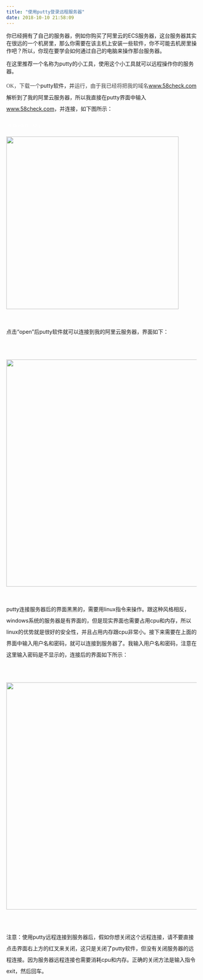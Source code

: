 ```yaml
---
title: "使用putty登录远程服务器"
date: 2018-10-10 21:58:09
---
```


<p>你已经拥有了自己的服务器，例如你购买了阿里云的ECS服务器，这台服务器其实在很远的一个机房里，那么你需要在该主机上安装一些软件，你不可能去机房里操作吧？所以，你现在要学会如何通过自己的电脑来操作那台服务器。</p><p>在这里推荐一个名称为putty的小工具，使用这个小工具就可以远程操作你的服务器。</p><p style="word-wrap: break-word; margin-bottom: 0px; padding: 0px; line-height: 30px;"><font color="#444444" face="Tahoma, Microsoft Yahei, Simsun">OK，下载一个</font>putty软件，并<font color="#444444" face="Tahoma, Microsoft Yahei, Simsun">运行，由于我已经将把我的域名</font><a href="http://www.58check.com/" target="_blank" style="word-wrap: break-word;">www.58check.com</a>解析到了我的阿里云服务器，所以我直接在putty界面中输入<a href="http://www.58check.com/" target="_blank" style="word-wrap: break-word;">www.58check.com</a>，并连接，如下图所示：</p><p style="word-wrap: break-word; margin-bottom: 0px; padding: 0px; line-height: 30px;"><font color="#ffffff"><span style="font-size: 10px;">! S&nbsp;&nbsp;{&amp; e% [1 |! K8 g</span></font><br style="word-wrap: break-word;"></p><p style="word-wrap: break-word; margin-bottom: 0px; padding: 0px; line-height: 30px;"><ignore_js_op style="word-wrap: break-word;"><img id="aimg_1367" aid="1367" src="http://bbs.qdclab.com/data/attachment/forum/201511/19/174040oqaek7eapl7zak2p.jpg" zoomfile="data/attachment/forum/201511/19/174040oqaek7eapl7zak2p.jpg" file="data/attachment/forum/201511/19/174040oqaek7eapl7zak2p.jpg" class="zoom" width="456" inpost="1" initialized="true" style="word-wrap: break-word; cursor: pointer;"></ignore_js_op></p><p style="word-wrap: break-word; margin-bottom: 0px; padding: 0px;"></p><p><br style="word-wrap: break-word;"></p><p style="word-wrap: break-word; margin-bottom: 0px; padding: 0px; line-height: 30px;">点击“open”后putty软件就可以连接到我的阿里云服务器，界面如下：</p><p style="word-wrap: break-word; margin-bottom: 0px; padding: 0px; line-height: 30px;"><br style="word-wrap: break-word;"></p><p style="word-wrap: break-word; margin-bottom: 0px; padding: 0px; line-height: 30px;"><ignore_js_op style="word-wrap: break-word;"><img id="aimg_1368" aid="1368" src="http://bbs.qdclab.com/data/attachment/forum/201511/19/174156j4llqoecxafeqfp7.jpg" zoomfile="data/attachment/forum/201511/19/174156j4llqoecxafeqfp7.jpg" file="data/attachment/forum/201511/19/174156j4llqoecxafeqfp7.jpg" class="zoom" width="600" inpost="1" initialized="true" style="word-wrap: break-word; cursor: pointer;"></ignore_js_op></p><p style="word-wrap: break-word; margin-bottom: 0px; padding: 0px;"></p><p><br style="word-wrap: break-word;"></p><p style="word-wrap: break-word; margin-bottom: 0px; padding: 0px; line-height: 30px;">putty连接服务器后的界面黑黑的，需要用linux指令来操作。跟这种风格相反，windows系统的服务器是有界面的，但是现实界面也需要占用cpu和内存，所以linux的优势就是很好的安全性，并且占用内存跟cpu非常小。接下来需要在上面的界面中输入用户名和密码，就可以连接到服务器了。我输入用户名和密码，注意在这里输入密码是不显示的，连接后的界面如下所示：</p><p style="word-wrap: break-word; margin-bottom: 0px; padding: 0px; line-height: 30px;"><br style="word-wrap: break-word;"></p><p style="word-wrap: break-word; margin-bottom: 0px; padding: 0px; line-height: 30px;"><ignore_js_op style="word-wrap: break-word;"><img id="aimg_1373" aid="1373" src="http://bbs.qdclab.com/data/attachment/forum/201511/19/174845hyvtjajfnafh5hht.jpg" zoomfile="data/attachment/forum/201511/19/174845hyvtjajfnafh5hht.jpg" file="data/attachment/forum/201511/19/174845hyvtjajfnafh5hht.jpg" class="zoom" width="600" inpost="1" initialized="true" style="word-wrap: break-word; cursor: pointer;"></ignore_js_op></p><p style="word-wrap: break-word; margin-bottom: 0px; padding: 0px;"></p><p style="word-wrap: break-word; margin-bottom: 0px; padding: 0px; line-height: 30px;"><br style="word-wrap: break-word;"></p><p style="word-wrap: break-word; margin-bottom: 0px; padding: 0px; line-height: 30px;">注意：使用putty远程连接到服务器后，假如你想关闭这个远程连接，请不要直接点击界面右上方的红叉来关闭，这只是关闭了putty软件，但没有关闭服务器的远程连接。因为服务器远程连接也需要消耗cpu和内存。正确的关闭方法是输入指令exit，然后回车。</p><p><br></p>